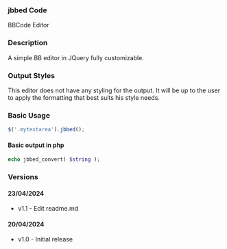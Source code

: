 ### jbbed Code
BBCode Editor

### Description
A simple BB editor in JQuery fully customizable.

### Output Styles
This editor does not have any styling for the output. It will be up to the user to apply the formatting that best suits his style needs.

### Basic Usage

```js
$('.mytextarea').jbbed();
```
#### Basic output in php

```php
echo jbbed_convert( $string );
```

### Versions

#### 23/04/2024
* v1.1 - Edit readme.md

#### 20/04/2024
* v1.0 - Initial release

